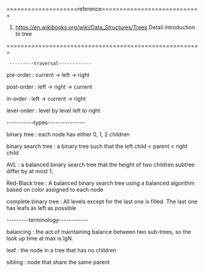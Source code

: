 ====================reference============================
1. https://en.wikibooks.org/wiki/Data_Structures/Trees
Detail introduction to tree


=======================================================
   
	 ---------traversal------------


pre-order : current -> left -> right

post-order : left -> right -> current

in-order : left -> current -> right

level-order : level by level left to right 


   -----------types---------------

binary tree : each node has either 0, 1, 2 children

binary search tree : a binary tree such that the left child < parent < right child

AVL : a balanced binary search tree that the height of two children subtree differ by at most 1;

Red-Black tree : A balanced binary search tree using a balanced algorithm based on color assigned to each node 

complete binary tree : All levels except for the last one is filled. The last one has leafs as left as possible

   ---------terminology------------

balancing : the act of maintaining balance between two sub-trees, so the look up time at max is lgN. 

leaf : the node in a tree that has no children

sibling : node that share the same parent 



